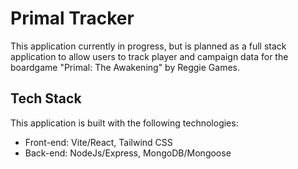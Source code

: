 # Primal Tracker

This application currently in progress, but is planned as a full stack application to allow users to track player and campaign data for the boardgame "Primal: The Awakening" by Reggie Games.

## Tech Stack

This application is built with the following technologies:

- Front-end: Vite/React, Tailwind CSS
- Back-end: NodeJs/Express, MongoDB/Mongoose
